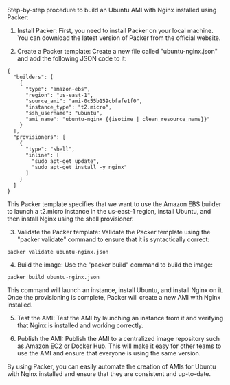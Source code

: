 Step-by-step procedure to build an Ubuntu AMI with Nginx installed using Packer:

1. Install Packer: First, you need to install Packer on your local machine. You can download the latest version of Packer from the official website.

2. Create a Packer template: Create a new file called "ubuntu-nginx.json" and add the following JSON code to it:
```
{
  "builders": [
    {
      "type": "amazon-ebs",
      "region": "us-east-1",
      "source_ami": "ami-0c55b159cbfafe1f0",
      "instance_type": "t2.micro",
      "ssh_username": "ubuntu",
      "ami_name": "ubuntu-nginx {{isotime | clean_resource_name}}"
    }
  ],
  "provisioners": [
    {
      "type": "shell",
      "inline": [
        "sudo apt-get update",
        "sudo apt-get install -y nginx"
      ]
    }
  ]
}
```
This Packer template specifies that we want to use the Amazon EBS builder to launch a t2.micro instance in the us-east-1 region, install Ubuntu, and then install Nginx using the shell provisioner.

3. Validate the Packer template: Validate the Packer template using the "packer validate" command to ensure that it is syntactically correct:
```
packer validate ubuntu-nginx.json
```
4. Build the image: Use the "packer build" command to build the image:
```
packer build ubuntu-nginx.json
```
This command will launch an instance, install Ubuntu, and install Nginx on it. Once the provisioning is complete, Packer will create a new AMI with Nginx installed.

5. Test the AMI: Test the AMI by launching an instance from it and verifying that Nginx is installed and working correctly.

6. Publish the AMI: Publish the AMI to a centralized image repository such as Amazon EC2 or Docker Hub. This will make it easy for other teams to use the AMI and ensure that everyone is using the same version.

By using Packer, you can easily automate the creation of AMIs for Ubuntu with Nginx installed and ensure that they are consistent and up-to-date.